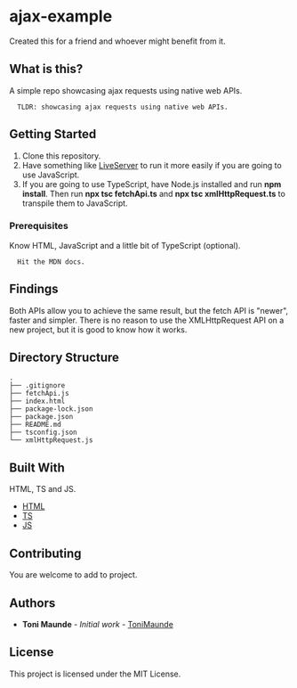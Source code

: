 # ajax-example

<!-- ![Janky image I designed on Figma for this project](/assets/scssa.png) -->

Created this for a friend and whoever might benefit from it.

## What is this?
A simple repo showcasing ajax requests using native web APIs.

```
  TLDR: showcasing ajax requests using native web APIs.
```

## Getting Started

1. Clone this repository.
2. Have something like [LiveServer](https://marketplace.visualstudio.com/items?itemName=ritwickdey.LiveServer) to run it more easily if you are going to use JavaScript.
3. If you are going to use TypeScript, have Node.js installed and run **npm install**. Then run **npx tsc fetchApi.ts** and **npx tsc xmlHttpRequest.ts** to transpile them to JavaScript.

### Prerequisites

Know HTML, JavaScript and a little bit of TypeScript (optional).

```
  Hit the MDN docs.
```

## Findings
Both APIs allow you to achieve the same result, but the fetch API is "newer", faster and simpler. There is no
reason to use the XMLHttpRequest API on a new project, but it is good to know how it works.

## Directory Structure

```
.
├── .gitignore
├── fetchApi.js
├── index.html
├── package-lock.json
├── package.json
├── README.md
├── tsconfig.json
└── xmlHttpRequest.js
```

## Built With

HTML, TS and JS.
* [HTML](https://developer.mozilla.org/en-US/docs/Web/HTML)
* [TS](https://www.typescriptlang.org/)
* [JS](https://developer.mozilla.org/en-US/docs/Web/JavaScript)


## Contributing

You are welcome to add to project.

## Authors

* **Toni Maunde** - *Initial work* - [ToniMaunde](https://github.com/ToniMaunde)

## License

This project is licensed under the MIT License.